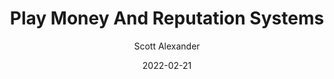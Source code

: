 ---
layout: podcast
title: "Play Money And Reputation Systems"
author: Scott Alexander
description: https://astralcodexten.substack.com/p/play-money-and-reputation-systems
date: 2022-02-21
length: 3200949
duration: 800
guid: play-money-and-reputation-systems
---